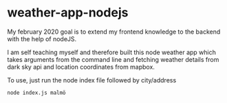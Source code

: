 # weather-app-nodejs
My february 2020 goal is to extend my frontend knowledge to the backend with the help of nodeJS. 

I am self teaching myself and therefore built this node weather app which takes arguments from the command line and fetching weather details from dark sky api and location coordinates from mapbox. 

To use, just run the node index file followed by city/address

```
node index.js malmö
